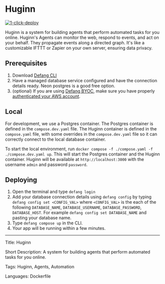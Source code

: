 # Huginn

[![1-click-deploy](https://defang.io/deploy-with-defang.png)](https://portal.defang.dev/redirect?url=https%3A%2F%2Fgithub.com%2Fnew%3Ftemplate_name%3Dsample-huginn-template%26template_owner%3DDefangSamples)

Huginn is a system for building agents that perform automated tasks for you online. Huginn's Agents can monitor the web, respond to events, and act on your behalf. They propagate events along a directed graph. It's like a customizable IFTTT or Zapier on your own server, ensuring data privacy.

## Prerequisites

1. Download [Defang CLI](https://github.com/DefangLabs/defang)
2. Have a managed database service configured and have the connection details ready. Neon postgres is a good free option.
3. (optional) If you are using [Defang BYOC](https://docs.defang.io/docs/concepts/defang-byoc), make sure you have properly [authenticated your AWS account](https://docs.aws.amazon.com/cli/latest/userguide/cli-chap-configure.html).

## Local

For development, we use a Postgres container. The Postgres container is defined in the `compose.dev.yaml` file. The Huginn container is defined in the `compose.yaml` file, with some overrides in the `compose.dev.yaml` file so it can correctly connect to the local database container.

To start the local environment, run `docker compose -f ./compose.yaml -f ./compose.dev.yaml up`. This will start the Postgres container and the Huginn container. Huginn will be available at `http://localhost:3000` with the username `admin` and password `password`.

## Deploying

1. Open the terminal and type `defang login`
2. Add your database connection details using `defang config` by typing `defang config set <CONFIG_VAL>` where `<CONFIG_VAL>` is the each of the following `DATABASE_NAME`, `DATABASE_USERNAME`, `DATABASE_PASSWORD`, `DATABASE_HOST`. For example `defang config set DATABASE_NAME` and pasting your database name.
3. Type `defang compose up` in the CLI.
4. Your app will be running within a few minutes.

---

Title: Huginn

Short Description: A system for building agents that perform automated tasks for you online.

Tags: Huginn, Agents, Automation

Languages: Dockerfile
